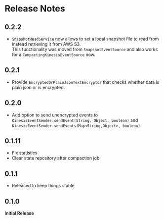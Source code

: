 # Release Notes

## 0.2.2
* `SnapshotReadService` now allows to set a local snapshot file to read from instead retrieving it from AWS S3.   
This functionality was moved from `SnapshotEventSource` and also works for a `CompactingKinesisEventSource` now.

## 0.2.1
* Provide ```EncryptedOrPlainJsonTextEncryptor``` that checks whether data is plain json or is encrypted.

## 0.2.0
* Add option to send unencrypted events to ```KinesisEventSender.sendEvent(String, Object, boolean)``` 
and ```KinesisEventSender.sendEvents(Map<String,Object>, boolean)```

## 0.1.11
* Fix statistics
* Clear state repository after compaction job

## 0.1.1
* Released to keep things stable

## 0.1.0
**Initial Release**
